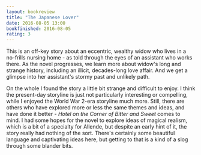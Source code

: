 ```yaml
---
layout: bookreview
title: "The Japanese Lover"
date: 2016-08-05 13:00
bookfinished: 2016-08-05
rating: 3
---
```


This is an off-key story about an eccentric, wealthy widow who lives in a no-frills nursing home - as told through the eyes of an assistant who works there. As the novel progresses, we learn more about widow's long and strange history, including an illicit, decades-long love affair. And we get a glimpse into her assistant's stormy past and unlikely path.



On the whole I found the story a little bit strange and difficult to enjoy. I think the present-day storyline is just not particularly interesting or compelling, while I enjoyed the World War 2-era storyline much more. Still, there are others who have explored more or less the same themes and ideas, and have done it better - *Hotel on the Corner of Bitter and Sweet* comes to mind. I had some hopes for the novel to explore ideas of magical realism, which is a bit of a specialty for Allende, but despite an early hint of it, the story really had nothing of the sort. There's certainly some beautiful language and captivating ideas here, but getting to that is a kind of a slog through some blander bits.